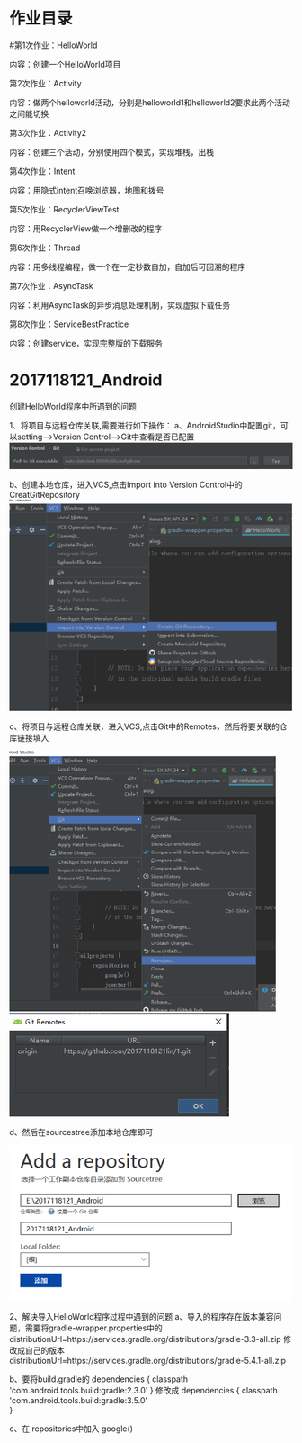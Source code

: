 作业目录
========
#第1次作业：HelloWorld

内容：创建一个HelloWorld项目


第2次作业：Activity

内容：做两个helloworld活动，分别是helloworld1和helloworld2要求此两个活动之间能切换


第3次作业：Activity2

内容：创建三个活动，分别使用四个模式，实现堆栈，出栈


第4次作业：Intent

内容：用隐式intent召唤浏览器，地图和拨号


第5次作业：RecyclerViewTest

内容：用RecyclerView做一个增删改的程序


第6次作业：Thread

内容：用多线程编程，做一个在一定秒数自加，自加后可回溯的程序


第7次作业：AsyncTask

内容：利用AsyncTask的异步消息处理机制，实现虚拟下载任务


第8次作业：ServiceBestPractice

内容：创建service，实现完整版的下载服务







# 2017118121_Android
创建HelloWorld程序中所遇到的问题

1、将项目与远程仓库关联,需要进行如下操作：
a、AndroidStudio中配置git，可以setting–>Version Control–>Git中查看是否已配置
![Image text](https://github.com/2017118121lin/2017118121_Android/raw/master/README%E5%9B%BE%E7%89%87/%E5%9B%BE%E7%89%871.png)

b、创建本地仓库，进入VCS,点击Import into Version Control中的CreatGitRepository
![Image text](https://github.com/2017118121lin/2017118121_Android/raw/master/README%E5%9B%BE%E7%89%87/%E5%9B%BE%E7%89%872.png)

c、将项目与远程仓库关联，进入VCS,点击Git中的Remotes，然后将要关联的仓库链接填入

![Image text](https://github.com/2017118121lin/2017118121_Android/raw/master/README%E5%9B%BE%E7%89%87/%E5%9B%BE%E7%89%873.png)
![Image text](https://github.com/2017118121lin/2017118121_Android/raw/master/README%E5%9B%BE%E7%89%87/%E5%9B%BE%E7%89%874.png)

d、然后在sourcestree添加本地仓库即可

![Image text](https://github.com/2017118121lin/2017118121_Android/raw/master/README%E5%9B%BE%E7%89%87/%E5%9B%BE%E7%89%875.PNG)



2、解决导入HelloWorld程序过程中遇到的问题
a、导入的程序存在版本兼容问题，需要将gradle-wrapper.properties中的
distributionUrl=https\://services.gradle.org/distributions/gradle-3.3-all.zip
修改成自己的版本
distributionUrl=https\://services.gradle.org/distributions/gradle-5.4.1-all.zip


b、要将build.gradle的 
dependencies {
        classpath 'com.android.tools.build:gradle:2.3.0'
}
修改成
dependencies {
        classpath 'com.android.tools.build:gradle:3.5.0'    
}

c、在 repositories中加入  google()
